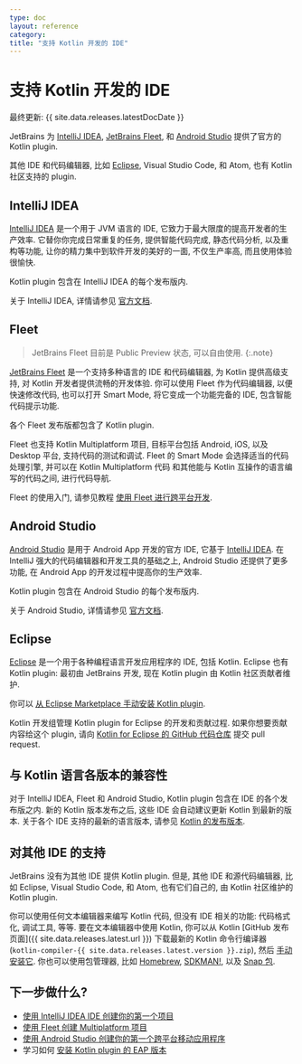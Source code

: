 ```yaml
---
type: doc
layout: reference
category:
title: "支持 Kotlin 开发的 IDE"
---
```


# 支持 Kotlin 开发的 IDE
[//]: # (description: JetBrains provides Kotlin plugin support for IntelliJ IDEA, Fleet and Android Studio. Eclipse has the community supported Kotlin plugin.)

最终更新: {{ site.data.releases.latestDocDate }}

JetBrains 为 [IntelliJ IDEA](#intellij-idea), [JetBrains Fleet](#fleet), 和 [Android Studio](#android-studio)
提供了官方的 Kotlin plugin.

其他 IDE 和代码编辑器, 比如 [Eclipse](#eclipse), Visual Studio Code, 和 Atom, 也有 Kotlin 社区支持的 plugin.

## IntelliJ IDEA

[IntelliJ IDEA](https://www.jetbrains.com/idea/download/) 是一个用于 JVM 语言的 IDE, 它致力于最大限度的提高开发者的生产效率.
它替你你完成日常重复的任务, 提供智能代码完成, 静态代码分析, 以及重构等功能, 让你的精力集中到软件开发的美好的一面,
不仅生产率高, 而且使用体验很愉快.

Kotlin plugin 包含在 IntelliJ IDEA 的每个发布版内.

关于 IntelliJ IDEA, 详情请参见 [官方文档](https://www.jetbrains.com/help/idea/discover-intellij-idea.html).

## Fleet

> JetBrains Fleet 目前是 Public Preview 状态, 可以自由使用.
{:.note}

[JetBrains Fleet](https://www.jetbrains.com/fleet/) 是一个支持多种语言的 IDE 和代码编辑器, 为 Kotlin 提供高级支持,
对 Kotlin 开发者提供流畅的开发体验.
你可以使用 Fleet 作为代码编辑器, 以便快速修改代码,
也可以打开 Smart Mode, 将它变成一个功能完备的 IDE, 包含智能代码提示功能.

各个 Fleet 发布版都包含了 Kotlin plugin.

Fleet 也支持 Kotlin Multiplatform 项目, 目标平台包括 Android, iOS, 以及 Desktop 平台, 支持代码的测试和调试.
Fleet 的 Smart Mode 会选择适当的代码处理引擎, 并可以在 Kotlin Multiplatform 代码
和其他能与 Kotlin 互操作的语言编写的代码之间, 进行代码导航.

Fleet 的使用入门, 请参见教程 [使用 Fleet 进行跨平台开发](https://www.jetbrains.com/help/kotlin-multiplatform-dev/fleet.html).

## Android Studio

[Android Studio](https://developer.android.com/studio) 是用于 Android App 开发的官方 IDE,
它基于 [IntelliJ IDEA](https://www.jetbrains.com/idea/). 
在 IntelliJ 强大的代码编辑器和开发工具的基础之上, Android Studio 还提供了更多功能, 在 Android App 的开发过程中提高你的生产效率.

Kotlin plugin 包含在 Android Studio 的每个发布版内.

关于 Android Studio, 详情请参见 [官方文档](https://developer.android.com/studio/intro).

## Eclipse

[Eclipse](https://eclipseide.org/release/) 是一个用于各种编程语言开发应用程序的 IDE, 包括 Kotlin.
Eclipse 也有 Kotlin plugin: 最初由 JetBrains 开发, 现在 Kotlin plugin 由 Kotlin 社区贡献者维护.

你可以 [从 Eclipse Marketplace 手动安装 Kotlin plugin](https://marketplace.eclipse.org/content/kotlin-plugin-eclipse).

Kotlin 开发组管理 Kotlin plugin for Eclipse 的开发和贡献过程.
如果你想要贡献内容给这个 plugin, 请向
[Kotlin for Eclipse 的 GitHub 代码仓库](https://github.com/Kotlin/kotlin-eclipse)
提交 pull request.

## 与 Kotlin 语言各版本的兼容性

对于 IntelliJ IDEA, Fleet 和 Android Studio, Kotlin plugin 包含在 IDE 的各个发布版之内.
新的 Kotlin 版本发布之后, 这些 IDE 会自动建议更新 Kotlin 到最新的版本.
关于各个 IDE 支持的最新的语言版本, 请参见 [Kotlin 的发布版本](releases.html#ide-support).

## 对其他 IDE 的支持

JetBrains 没有为其他 IDE 提供 Kotlin plugin.
但是, 其他 IDE 和源代码编辑器, 比如 Eclipse, Visual Studio Code, 和 Atom,
也有它们自己的, 由 Kotlin 社区维护的 Kotlin plugin.

你可以使用任何文本编辑器来编写 Kotlin 代码, 但没有 IDE 相关的功能: 代码格式化, 调试工具, 等等.
要在文本编辑器中使用 Kotlin, 你可以从
Kotlin [GitHub 发布页面]({{ site.data.releases.latest.url }})
下载最新的 Kotlin 命令行编译器 (`kotlin-compiler-{{ site.data.releases.latest.version }}.zip`),
然后 [手动安装它](command-line.html#manual-install).
你也可以使用包管理器, 比如
[Homebrew](command-line.html#homebrew),
[SDKMAN!](command-line.html#sdkman),
以及 [Snap 包](command-line.html#snap-package).

## 下一步做什么?

* [使用 IntelliJ IDEA IDE 创建你的第一个项目](jvm/jvm-get-started.html)
* [使用 Fleet 创建 Multiplatform 项目](https://www.jetbrains.com/help/kotlin-multiplatform-dev/fleet.html)
* [使用 Android Studio 创建你的第一个跨平台移动应用程序](https://www.jetbrains.com/help/kotlin-multiplatform-dev/multiplatform-create-first-app.html)
* 学习如何 [安装 Kotlin plugin 的 EAP 版本](install-eap-plugin.html)
